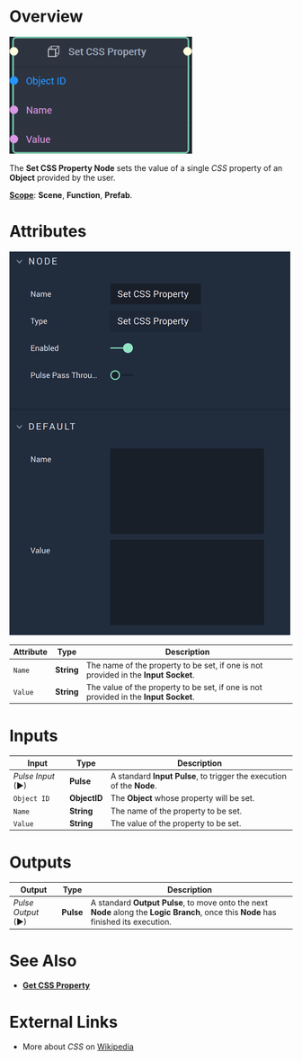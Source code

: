 # Overview

![The Set CSS Property Node.](../../../.gitbook/assets/setcsspropertynode20241.png)

The **Set CSS Property Node** sets the value of a single *CSS* property  of an **Object** provided by the user.

[**Scope**](../../overview.md#scopes): **Scene**, **Function**, **Prefab**.

# Attributes

![The Set CSS Property Node Attributes.](../../../.gitbook/assets/setcsspropertyatts.png)

|Attribute|Type|Description|
|---|---|---|
|`Name`|**String**|The name of the property to be set, if one is not provided in the **Input Socket**.|
|`Value`|**String**|The value of the property to be set, if one is not provided in the **Input Socket**.|

# Inputs

|Input|Type|Description|
|---|---|---|
|*Pulse Input* (►)|**Pulse**|A standard **Input Pulse**, to trigger the execution of the **Node**.|
|`Object ID`|**ObjectID**|The **Object** whose property will be set.|
|`Name`|**String**|The name of the property to be set.|
|`Value`|**String**|The value of the property to be set.|

# Outputs

|Output|Type|Description|
|---|---|---|
|*Pulse Output* (►)|**Pulse**|A standard **Output Pulse**, to move onto the next **Node** along the **Logic Branch**, once this **Node** has finished its execution.|


# See Also

* [**Get CSS Property**](get-property.md)

# External Links

* More about *CSS* on [Wikipedia](https://en.wikipedia.org/wiki/CSS)
